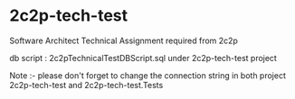 # 2c2p-tech-test
Software Architect Technical Assignment required from 2c2p 

db script : 2c2pTechnicalTestDBScript.sql  under 2c2p-tech-test project



Note :- please don't forget to change the connection string in both project 2c2p-tech-test and 2c2p-tech-test.Tests
